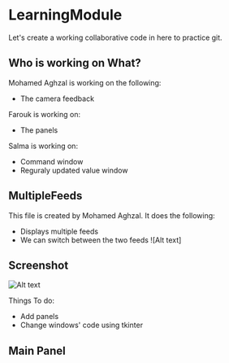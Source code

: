 # LearningModule
Let's create a working collaborative code in here to practice git. 

## Who is working on What?

Mohamed Aghzal is working on the following:
  * The camera feedback
  
Farouk is working on:
  * The panels

Salma is working on:
  * Command window 
  * Reguraly updated value window

## MultipleFeeds
This file is created by Mohamed Aghzal. It does the following:
* Displays multiple feeds
* We can switch between the two feeds 
![Alt text]
## Screenshot
  ![Alt text]("https://imgur.com/gallery/jRgES.jpg")

Things To do:
* Add panels
* Change windows' code using tkinter 

## Main Panel
